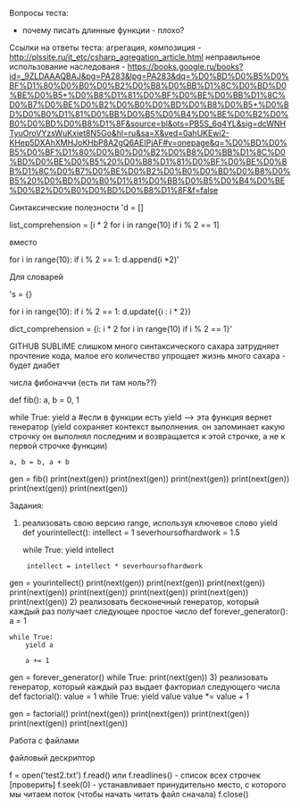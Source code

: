 Вопросы теста:
- почему писать длинные функции - плохо?

Ссылки на ответы теста:
агрегация, композиция - http://plssite.ru/it_etc/csharp_agregation_article.html
неправильное использование наследованя - https://books.google.ru/books?id=_9ZLDAAAQBAJ&pg=PA283&lpg=PA283&dq=%D0%BD%D0%B5%D0%BF%D1%80%D0%B0%D0%B2%D0%B8%D0%BB%D1%8C%D0%BD%D0%BE%D0%B5+%D0%B8%D1%81%D0%BF%D0%BE%D0%BB%D1%8C%D0%B7%D0%BE%D0%B2%D0%B0%D0%BD%D0%B8%D0%B5+%D0%BD%D0%B0%D1%81%D0%BB%D0%B5%D0%B4%D0%BE%D0%B2%D0%B0%D0%BD%D0%B8%D1%8F&source=bl&ots=PB5S_6q4YL&sig=dcWNHTyuOroVYzsWuKxiet8N5Go&hl=ru&sa=X&ved=0ahUKEwi2-KHep5DXAhXMHJoKHbP8A2gQ6AEIPjAF#v=onepage&q=%D0%BD%D0%B5%D0%BF%D1%80%D0%B0%D0%B2%D0%B8%D0%BB%D1%8C%D0%BD%D0%BE%D0%B5%20%D0%B8%D1%81%D0%BF%D0%BE%D0%BB%D1%8C%D0%B7%D0%BE%D0%B2%D0%B0%D0%BD%D0%B8%D0%B5%20%D0%BD%D0%B0%D1%81%D0%BB%D0%B5%D0%B4%D0%BE%D0%B2%D0%B0%D0%BD%D0%B8%D1%8F&f=false

Синтаксические полезности
'd = []

list_comprehension = [i * 2 for i in range(10) if i % 2 == 1]

вместо

for i in range(10):
  if i % 2 == 1:
    d.append(i *2)'



Для словарей

's = {}

for i in range(10):
  if i % 2 == 1:
    d.update({i : i * 2})
    
dict_comprehension = {i: i * 2 for i in range(10) if i % 2 == 1}'

GITHUB
SUBLIME
слишком много синтаксического сахара затрудняет прочтение кода, малое его количество упрощает жизнь
много сахара - будет диабет

числа фибоначчи (есть ли там ноль??)

def fib():
  a, b = 0, 1
  
  while True:
    yield a #если в функции есть yield --> эта функция вернет генератор (yield сохраняет контекст выполнения. он запоминает какую строчку он выполнял последним и возвращается к этой строчке, а не к первой строчке функции)
    
    a, b = b, a + b
    
gen = fib()
print(next(gen))
print(next(gen))
print(next(gen))
print(next(gen))
print(next(gen))
print(next(gen))


Задания:
1) реализовать свою версию range, используя ключевое слово yield
def yourintellect():
    intellect = 1
    severhoursofhardwork = 1.5
    
    
    while True:
        yield intellect
        
        intellect = intellect * severhoursofhardwork
            
gen = yourintellect()
print(next(gen))
print(next(gen))
print(next(gen))
print(next(gen))
print(next(gen))
print(next(gen))
print(next(gen))
print(next(gen))
2) реализовать бесконечный генератор, который каждый раз получает следующее простое число
def forever_generator():
    a = 1
    
    
    while True:
        yield a
        
        a += 1
            
gen = forever_generator()
while True:
    print(next(gen))
3) реализовать генератор, который каждый раз выдает факториал следующего числа
def factorial():
    value = 1
    while True:
        yield value
        value *= value + 1
        
gen = factorial()
print(next(gen))
print(next(gen))
print(next(gen))
print(next(gen))
print(next(gen))

Работа с файлами

файловый дескриптор

f = open('test2.txt')
f.read() или 
f.readlines() - список всех строчек [проверить]
f.seek(0) - устанавливает принудительно место, с которого мы читаем поток (чтобы начать читать файл сначала)
f.close()

